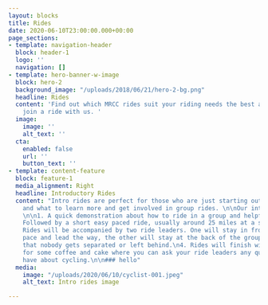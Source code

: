 ```yaml
---
layout: blocks
title: Rides
date: 2020-06-10T23:00:00.000+00:00
page_sections:
- template: navigation-header
  block: header-1
  logo: ''
  navigation: []
- template: hero-banner-w-image
  block: hero-2
  background_image: "/uploads/2018/06/21/hero-2-bg.png"
  headline: Rides
  content: 'Find out which MRCC rides suit your riding needs the best and when to
    join a ride with us. '
  image:
    image: ''
    alt_text: ''
  cta:
    enabled: false
    url: ''
    button_text: ''
- template: content-feature
  block: feature-1
  media_alignment: Right
  headline: Introductory Rides
  content: "Intro rides are perfect for those who are just starting out in road cycling
    and what to learn more and get involved in group rides. \n\nOur intro rides include:
    \n\n1. A quick demonstration about how to ride in a group and helpful safety tips\n2.
    Followed by a short easy paced ride, usually around 25 miles at a steady 15-16mph.\n3.
    Rides will be accompanied by two ride leaders. One will stay in front to set the
    pace and lead the way, the other will stay at the back of the group to make sure
    that nobody gets separated or left behind.\n4. Rides will finish with a cafe stop
    for some coffee and cake where you can ask your ride leaders any question you
    have about cycling.\n\n### hello"
  media:
    image: "/uploads/2020/06/10/cyclist-001.jpeg"
    alt_text: Intro rides image

---
```


